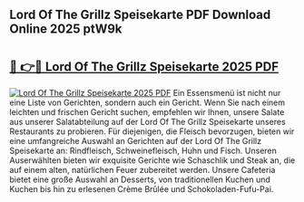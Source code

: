 ## Lord Of The Grillz Speisekarte PDF Download Online 2025 ptW9k

# <h2><a href="http://gc85xfh.nevu.top/?p=Lord+Of+The+Grillz+Speisekarte">🔗 👉🔴 Lord Of The Grillz Speisekarte 2025 PDF</a></h2>

[![Lord Of The Grillz Speisekarte 2025 PDF](https://i.imgur.com/dBaPXMq.png)](http://gc85xfh.nevu.top/?p=Lord+Of+The+Grillz+Speisekarte)
Ein Essensmenü ist nicht nur eine Liste von Gerichten, sondern auch ein Gericht. Wenn Sie nach einem leichten und frischen Gericht suchen, empfehlen wir Ihnen, unsere Salate aus unserer Salatabteilung auf der Lord Of The Grillz Speisekarte unseres Restaurants zu probieren. Für diejenigen, die Fleisch bevorzugen, bieten wir eine umfangreiche Auswahl an Gerichten auf der Lord Of The Grillz Speisekarte an: Rindfleisch, Schweinefleisch, Huhn und Fisch. Unseren Auserwählten bieten wir exquisite Gerichte wie Schaschlik und Steak an, die auf einem alten, natürlichen Feuer zubereitet werden. Unsere Cafeteria bietet eine große Auswahl an Desserts, von traditionellen Kuchen und Kuchen bis hin zu erlesenen Crème Brûlée und Schokoladen-Fufu-Pai.
